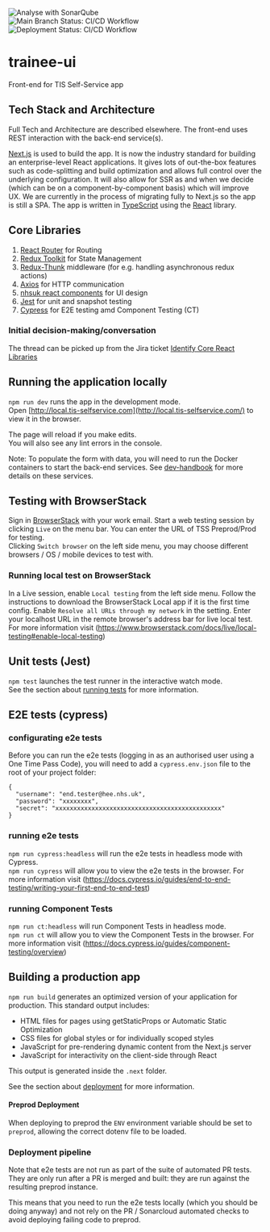 ![Analyse with SonarQube](https://github.com/Health-Education-England/trainee-ui/workflows/Analyse%20with%20SonarQube/badge.svg)  
![Main Branch Status: CI/CD Workflow](https://github.com/Health-Education-England/trainee-ui/workflows/CI/CD%20Workflow/badge.svg?branch=main)  
![Deployment Status: CI/CD Workflow](https://github.com/Health-Education-England/trainee-ui/workflows/CI/CD%20Workflow/badge.svg?branch=main&event=deployment_status)

# trainee-ui

Front-end for TIS Self-Service app

## Tech Stack and Architecture

Full Tech and Architecture are described elsewhere. The front-end uses REST interaction with the back-end service(s).

[Next.js](https://nextjs.org/) is used to build the app. It is now the industry standard for building an enterprise-level React applications. It gives lots of out-the-box features such as code-splitting and build optimization and allows full control over the underlying configuration. It will also allow for SSR as and when we decide (which can be on a component-by-component basis) which will improve UX.
We are currently in the process of migrating fully to Next.js so the app is still a SPA.
The app is written in [TypeScript](https://www.typescriptlang.org/) using the [React](https://reactjs.org/) library.

## Core Libraries

1. [React Router](https://reactrouter.com/) for Routing
2. [Redux Toolkit](https://redux-toolkit.js.org/) for State Management
3. [Redux-Thunk](https://github.com/reduxjs/redux-thunk) middleware (for e.g. handling asynchronous redux actions)
4. [Axios](https://github.com/axios/axios) for HTTP communication
5. [nhsuk react components](https://github.com/NHSDigital/nhsuk-react-components/releases/tag/v1.2.0) for UI design
6. [Jest](https://jestjs.io/) for unit and snapshot testing
7. [Cypress](https://www.cypress.io/) for E2E testing amd Component Testing (CT)

### Initial decision-making/conversation

The thread can be picked up from the Jira ticket [Identify Core React Libraries](https://hee-tis.atlassian.net/browse/TISNEW-3581)

## Running the application locally

`npm run dev` runs the app in the development mode.<br />
Open [http://local.tis-selfservice.com](http://local.tis-selfservice.com/) to view it in the browser.

The page will reload if you make edits.<br />
You will also see any lint errors in the console.

Note: To populate the form with data, you will need to run the Docker containers to start the back-end services. See
[dev-handbook](https://github.com/Health-Education-England/dev-handbook/tree/main/tis-self-service) for more details on these services.

## Testing with BrowserStack

Sign in [BrowserStack](https://www.browserstack.com/users/sign_in) with your work email. Start a web testing session by clicking `Live` on the menu bar. You can enter the URL of TSS Preprod/Prod for testing.<br />
Clicking `Switch browser` on the left side menu, you may choose different browsers / OS / mobile devices to test with.

### Running local test on BrowserStack

In a Live session, enable `Local testing` from the left side menu. Follow the instructions to download the BrowserStack Local app if it is the first time config. Enable `Resolve all URLs through my network` in the setting. Enter your localhost URL in the remote browser's address bar for live local test.<br />
For more information visit (https://www.browserstack.com/docs/live/local-testing#enable-local-testing)

## Unit tests (Jest)

`npm test` launches the test runner in the interactive watch mode.<br />
See the section about [running tests](https://facebook.github.io/create-react-app/docs/running-tests) for more information.

## E2E tests (cypress)

### configurating e2e tests

Before you can run the e2e tests (logging in as an authorised user using a One Time Pass Code), you will need to add a `cypress.env.json` file to the root of your project folder:

```
{
  "username": "end.tester@hee.nhs.uk",
  "password": "xxxxxxxx",
  "secret": "xxxxxxxxxxxxxxxxxxxxxxxxxxxxxxxxxxxxxxxxxxxxxx"
}
```

### running e2e tests

`npm run cypress:headless` will run the e2e tests in headless mode with Cypress.<br />
`npm run cypress` will allow you to view the e2e tests in the browser. For more information visit (https://docs.cypress.io/guides/end-to-end-testing/writing-your-first-end-to-end-test)

### running Component Tests

`npm run ct:headless` will run Component Tests in headless mode.<br />
`npm run ct` will allow you to view the Component Tests in the browser. For more information visit (https://docs.cypress.io/guides/component-testing/overview)

## Building a production app

`npm run build` generates an optimized version of your application for production. This standard output includes:

- HTML files for pages using getStaticProps or Automatic Static Optimization
- CSS files for global styles or for individually scoped styles
- JavaScript for pre-rendering dynamic content from the Next.js server
- JavaScript for interactivity on the client-side through React

This output is generated inside the `.next` folder.

See the section about [deployment](https://nextjs.org/docs/deployment) for more information.

#### Preprod Deployment

When deploying to preprod the `ENV` environment variable should be set to
`preprod`, allowing the correct dotenv file to be loaded.

### Deployment pipeline

Note that e2e tests are not run as part of the suite of automated PR tests. They are only run after a PR is merged and built: they are run against the resulting preprod instance. 

This means that you need to run the e2e tests locally (which you should be doing anyway) and not rely on the PR / Sonarcloud automated checks to avoid deploying failing code to preprod.